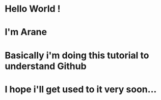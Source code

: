 # Hello World !

# I'm Arane

# Basically i'm doing this tutorial to understand Github

# I hope i'll get used to it very soon...
